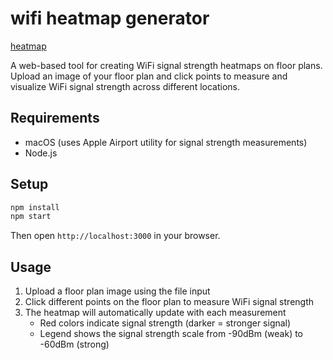 # wifi heatmap generator 

[heatmap](heatmap.png "heatmap")

A web-based tool for creating WiFi signal strength heatmaps on floor plans. Upload an image of your floor plan and click points to measure and visualize WiFi signal strength across different locations.

## Requirements
- macOS (uses Apple Airport utility for signal strength measurements)
- Node.js

## Setup
```bash
npm install
npm start
```
Then open `http://localhost:3000` in your browser.

## Usage
1. Upload a floor plan image using the file input
2. Click different points on the floor plan to measure WiFi signal strength
3. The heatmap will automatically update with each measurement
   - Red colors indicate signal strength (darker = stronger signal)
   - Legend shows the signal strength scale from -90dBm (weak) to -60dBm (strong)
